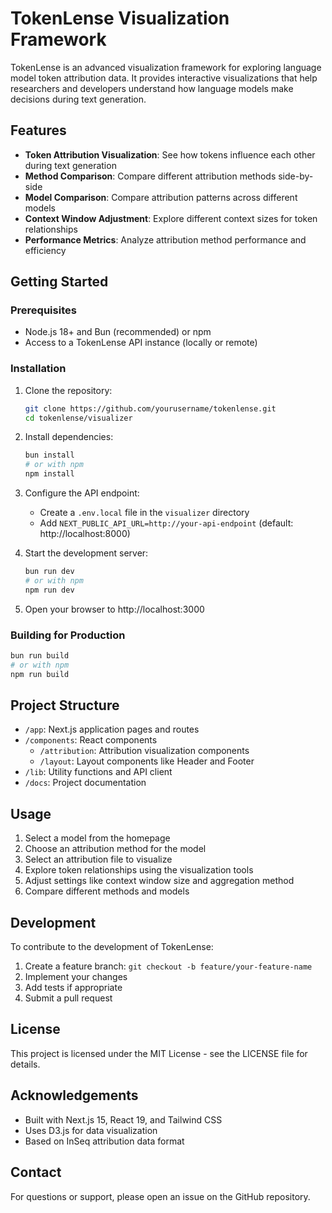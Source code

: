 # TokenLense Visualization Framework

TokenLense is an advanced visualization framework for exploring language model token attribution data. It provides interactive visualizations that help researchers and developers understand how language models make decisions during text generation.

## Features

- **Token Attribution Visualization**: See how tokens influence each other during text generation
- **Method Comparison**: Compare different attribution methods side-by-side
- **Model Comparison**: Compare attribution patterns across different models
- **Context Window Adjustment**: Explore different context sizes for token relationships
- **Performance Metrics**: Analyze attribution method performance and efficiency

## Getting Started

### Prerequisites

- Node.js 18+ and Bun (recommended) or npm
- Access to a TokenLense API instance (locally or remote)

### Installation

1. Clone the repository:
   ```bash
   git clone https://github.com/yourusername/tokenlense.git
   cd tokenlense/visualizer
   ```

2. Install dependencies:
   ```bash
   bun install
   # or with npm
   npm install
   ```

3. Configure the API endpoint:
   - Create a `.env.local` file in the `visualizer` directory
   - Add `NEXT_PUBLIC_API_URL=http://your-api-endpoint` (default: http://localhost:8000)

4. Start the development server:
   ```bash
   bun run dev
   # or with npm
   npm run dev
   ```

5. Open your browser to http://localhost:3000

### Building for Production

```bash
bun run build
# or with npm
npm run build
```

## Project Structure

- `/app`: Next.js application pages and routes
- `/components`: React components
  - `/attribution`: Attribution visualization components
  - `/layout`: Layout components like Header and Footer
- `/lib`: Utility functions and API client
- `/docs`: Project documentation

## Usage

1. Select a model from the homepage
2. Choose an attribution method for the model
3. Select an attribution file to visualize
4. Explore token relationships using the visualization tools
5. Adjust settings like context window size and aggregation method
6. Compare different methods and models

## Development

To contribute to the development of TokenLense:

1. Create a feature branch: `git checkout -b feature/your-feature-name`
2. Implement your changes
3. Add tests if appropriate
4. Submit a pull request

## License

This project is licensed under the MIT License - see the LICENSE file for details.

## Acknowledgements

- Built with Next.js 15, React 19, and Tailwind CSS
- Uses D3.js for data visualization
- Based on InSeq attribution data format

## Contact

For questions or support, please open an issue on the GitHub repository.